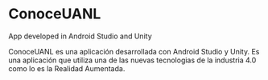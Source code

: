 # ConoceUANL
App developed in Android Studio and Unity

ConoceUANL es una aplicación desarrollada con Android Studio y Unity. Es una aplicación que utiliza una de las nuevas tecnologias de la industria 4.0 como lo es la Realidad Aumentada.
